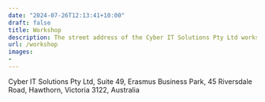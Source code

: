 ```yaml
---
date: "2024-07-26T12:13:41+10:00"
draft: false
title: Workshop
description: The street address of the Cyber IT Solutions Pty Ltd workshop
url: /workshop
images:
-
---
```


Cyber IT Solutions Pty Ltd,
Suite 49,
Erasmus Business Park,
45 Riversdale Road,
Hawthorn,
Victoria 3122,
Australia
